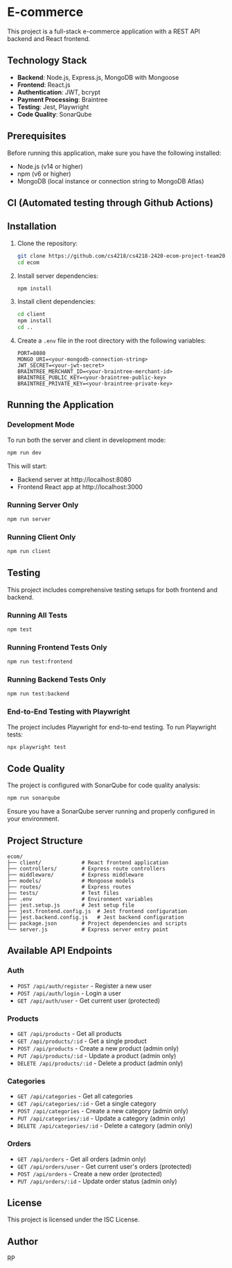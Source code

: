 # E-commerce

This project is a full-stack e-commerce application with a REST API backend and React frontend.

## Technology Stack

- **Backend**: Node.js, Express.js, MongoDB with Mongoose
- **Frontend**: React.js
- **Authentication**: JWT, bcrypt
- **Payment Processing**: Braintree
- **Testing**: Jest, Playwright
- **Code Quality**: SonarQube

## Prerequisites

Before running this application, make sure you have the following installed:

- Node.js (v14 or higher)
- npm (v6 or higher)
- MongoDB (local instance or connection string to MongoDB Atlas)

## CI (Automated testing through Github Actions)



## Installation

1. Clone the repository:
   ```bash
   git clone https://github.com/cs4218/cs4218-2420-ecom-project-team20.git
   cd ecom
   ```

2. Install server dependencies:
   ```bash
   npm install
   ```

3. Install client dependencies:
   ```bash
   cd client
   npm install
   cd ..
   ```

4. Create a `.env` file in the root directory with the following variables:
   ```
   PORT=8080
   MONGO_URI=<your-mongodb-connection-string>
   JWT_SECRET=<your-jwt-secret>
   BRAINTREE_MERCHANT_ID=<your-braintree-merchant-id>
   BRAINTREE_PUBLIC_KEY=<your-braintree-public-key>
   BRAINTREE_PRIVATE_KEY=<your-braintree-private-key>
   ```

## Running the Application

### Development Mode

To run both the server and client in development mode:

```bash
npm run dev
```

This will start:
- Backend server at http://localhost:8080
- Frontend React app at http://localhost:3000

### Running Server Only

```bash
npm run server
```

### Running Client Only

```bash
npm run client
```

## Testing

This project includes comprehensive testing setups for both frontend and backend.

### Running All Tests

```bash
npm test
```

### Running Frontend Tests Only

```bash
npm run test:frontend
```

### Running Backend Tests Only

```bash
npm run test:backend
```

### End-to-End Testing with Playwright

The project includes Playwright for end-to-end testing. To run Playwright tests:

```bash
npx playwright test
```

## Code Quality

The project is configured with SonarQube for code quality analysis:

```bash
npm run sonarqube
```

Ensure you have a SonarQube server running and properly configured in your environment.

## Project Structure

```
ecom/
├── client/             # React frontend application
├── controllers/        # Express route controllers
├── middleware/         # Express middleware
├── models/             # Mongoose models
├── routes/             # Express routes
├── tests/              # Test files
├── .env                # Environment variables
├── jest.setup.js       # Jest setup file
├── jest.frontend.config.js  # Jest frontend configuration
├── jest.backend.config.js   # Jest backend configuration
├── package.json        # Project dependencies and scripts
└── server.js           # Express server entry point
```

## Available API Endpoints

### Auth
- `POST /api/auth/register` - Register a new user
- `POST /api/auth/login` - Login a user
- `GET /api/auth/user` - Get current user (protected)

### Products
- `GET /api/products` - Get all products
- `GET /api/products/:id` - Get a single product
- `POST /api/products` - Create a new product (admin only)
- `PUT /api/products/:id` - Update a product (admin only)
- `DELETE /api/products/:id` - Delete a product (admin only)

### Categories
- `GET /api/categories` - Get all categories
- `GET /api/categories/:id` - Get a single category
- `POST /api/categories` - Create a new category (admin only)
- `PUT /api/categories/:id` - Update a category (admin only)
- `DELETE /api/categories/:id` - Delete a category (admin only)

### Orders
- `GET /api/orders` - Get all orders (admin only)
- `GET /api/orders/user` - Get current user's orders (protected)
- `POST /api/orders` - Create a new order (protected)
- `PUT /api/orders/:id` - Update order status (admin only)

## License

This project is licensed under the ISC License.

## Author

RP